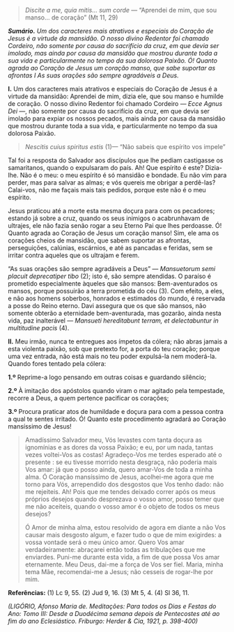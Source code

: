 > *Discite a me, quia mitis… sum corde* — “Aprendei de mim, que sou manso… de coração” (Mt 11, 29)

***Sumário.** Um dos caracteres mais atrativos e especiais do Coração de Jesus é a virtude da mansidão. O nosso divino Redentor foi chamado Cordeiro, não somente por causa do sacrifício da cruz, em que devia ser imolado, mas ainda por causa da mansidão que mostrou durante toda a sua vida e particularmente no tempo da sua dolorosa Paixão. Ó! Quanto agrada ao Coração de Jesus um coração manso, que sabe suportar as afrontas I As suas orações são sempre agradáveis a Deus.*

**I.** Um dos caracteres mais atrativos e especiais do Coração de Jesus é a virtude da mansidão: Aprendei de mim, dizia ele, que sou manso e humilde de coração. O nosso divino Redentor foi chamado Cordeiro — *Ecce Agnus Dei* —, não somente por causa do sacrifício da cruz, em que devia ser imolado para expiar os nossos pecados, mais ainda por causa da mansidão que mostrou durante toda a sua vida, e particularmente no tempo da sua dolorosa Paixão.

> *Nescitis cuius spiritus estis* (1)— “Não sabeis que espírito vos impele”

Tal foi a resposta do Salvador aos discípulos que lhe pediam castigasse os samaritanos, quando o expulsaram do país. Ah! Que espírito é este? Dizia-lhe. Não é o meu: o meu espírito é só mansidão e bondade. Eu não vim para perder, mas para salvar as almas; e vós quereis me obrigar a perdê-las? Calai-vos, não me façais mais tais pedidos, porque este não é o meu espírito.

Jesus praticou até a morte esta mesma doçura para com os pecadores; estando já sobre a cruz, quando os seus inimigos o acabrunhavam de ultrajes, ele não fazia senão rogar a seu Eterno Pai que lhes perdoasse. Ó! Quanto agrada ao Coração de Jesus um coração manso! Sim, ele ama os corações cheios de mansidão, que sabem suportar as afrontas, perseguições, calúnias, escárnios, e até as pancadas e feridas, sem se irritar contra aqueles que os ultrajam e ferem.

“As suas orações são sempre agradáveis a Deus” — *Mansuetorum semi placuit deprecatiper tibo* (2); isto é, são sempre atendidas. O paraíso é prometido especialmente àqueles que são mansos: Bem-aventurados os mansos, porque possuirão a terra prometida do céu (3). Com efeito, a eles, e não aos homens soberbos, honrados e estimados do mundo, é reservada a posse do Reino eterno. Davi assegura que os que são mansos, não somente obterão a eternidade bem-aventurada, mas gozarão, ainda nesta vida, paz inalterável — *Mansueti hereditabunt terram, et delectabuntur in multitudine pacis* (4).

**II.** Meu irmão, nunca te entregues aos ímpetos da cólera; não abras jamais a esta violenta paixão, sob que pretexto for, a porta do teu coração; porque uma vez entrada, não está mais no teu poder expulsá-la nem moderá-la. Quando fores tentado pela cólera:

**1.º** Reprime-a logo pensando em outras coisas e guardando silêncio;

**2.º** À imitação dos apóstolos quando viram o mar agitado pela tempestade, recorre a Deus, a quem pertence pacificar os corações;

**3.º** Procura praticar atos de humildade e doçura para com a pessoa contra a qual te sentes irritado. Ó! Quanto este procedimento agradará ao Coração mansíssimo de Jesus!

> Amadíssimo Salvador meu, Vós levastes com tanta doçura as ignomínias e as dores da vossa Paixão; e eu, por um nada, tantas vezes voltei-Vos as costas! Agradeço-Vos me terdes esperado até o presente : se eu tivesse morrido nesta desgraça, não poderia mais Vos amar: já que o posso ainda, quero amar-Vos de toda a minha alma. Ó Coração mansíssimo de Jesus, acolhei-me agora que me torno para Vós, arrependido dos desgostos que Vos tenho dado: não me rejeiteis. Ah! Pois que me tendes deixado correr após os meus próprios desejos quando desprezava o vosso amor, posso temer que me não aceiteis, quando o vosso amor é o objeto de todos os meus desejos?
>
> Ó Amor de minha alma, estou resolvido de agora em diante a não Vos causar mais desgosto algum, e fazer tudo o que de mim exigirdes: a vossa vontade será o meu único amor. Quero Vos amar verdadeiramente: abraçarei então todas as tribulações que me enviardes. Puni-me durante esta vida, a fim de que possa Vos amar eternamente. Meu Deus, dai-me a força de Vos ser fiel. Maria, minha tema Mãe, recomendai-me a Jesus; não cesseis de rogar-lhe por mim.

**Referências:** (1) Lc 9, 55. (2) Jud 9, 16. (3) Mt 5, 4. (4) Sl 36, 11.

*(LIGÓRIO, Afonso Maria de. Meditações: Para todos os Dias e Festas do Ano: Tomo III: Desde a Duodécima semana depois de Pentecostes até ao fim do ano Eclesiástico. Friburgo: Herder & Cia, 1921, p. 398-400)*
